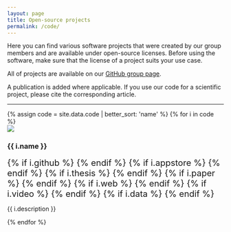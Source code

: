```yaml
---
layout: page
title: Open-source projects
permalink: /code/
---
```


Here you can find various software projects that were created by our group members and are available under open-source licenses. Before using the software, make sure that the license of a project suits your use case.

All of projects are available on our [GitHub group page](https://github.com/tudelft3d).

A publication is added where applicable. If you use our code for a scientific project, please cite the corresponding article.

- - -

<div class="row">
{% assign code = site.data.code | better_sort: 'name' %}
{% for i in code %}
  <div class="col-sm-4 col-md-3">
    <div class="thumbnail">
      <a href="{{ i.github }}"><img src="{{ "/img/code/" | append: i.image | prepend: site.baseurl }}"/></a>
      <div class="caption">
        <h3>{{ i.name }}</h3>
        <span style='font-size: 15pt'>
        {% if i.github %}
          <a href="{{ i.github }}"><i class="fab fa-github" title="github"></i></a> 
        {% endif %}
        {% if i.appstore %}
          <a href="{{ i.appstore }}"><i class="fab fa-apple" title="app store"></i></a> 
        {% endif %}        
        {% if i.thesis %}
          <a href="{{ i.thesis }}"><i class="fas fa-book" title="thesis"></i></a>
        {% endif %}
        {% if i.paper %}
          <a href="{{ i.paper }}"><i class="fas fa-file-alt"></i></a>
        {% endif %}
        {% if i.web %}
          <a href="{{ i.web }}"><i class="fas fa-external-link-alt" title="external link"></i></a>
        {% endif %}
        {% if i.video %}
          <a href="{{ i.video }}"><i class="fas fa-video" title="video"></i></a>
        {% endif %}
        {% if i.data %}
          <a href="{{ i.data }}"><i class="fas fa-database" title="data"></i></a>
        {% endif %}
        </span>
        <p>{{ i.description }}</p>
      </div>
    </div>
  </div>
{% endfor %}
</div>

